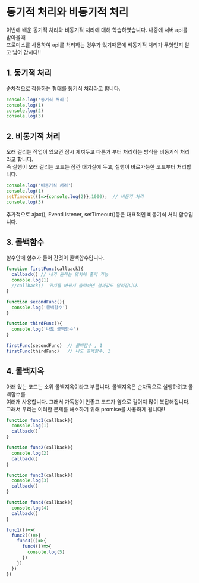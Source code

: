 # 동기적 처리와 비동기적 처리
이번에 배운 동기적 처리와 비동기적 처리에 대해 학습하였습니다. 나중에 서버 api를 받아올때  
프로미스를 사용하여 api를 처리하는 경우가 있기때문에 비동기적 처리가 무엇인지 알고 넘어 갑시다!!

## 1. 동기적 처리
순차적으로 작동하는 형태를 동기식 처리라고 합니다.
```jsx
console.log('동기식 처리')
console.log(1)
console.log(2)
console.log(3)
```

## 2. 비동기적 처리
오래 걸리는 작업이 있으면 잠시 제껴두고 다른거 부터 처리하는 방식을 비동기식 처리라고 합니다.  
즉 실행이 오래 걸리는 코드는 잠깐 대기실에 두고, 실행이 바로가능한 코드부터 처리합니다.

```jsx
console.log('비동기식 처리')
console.log(1)
setTimeout(()=>{console.log(2)},1000);  // 비동기 처리
console.log(3)
```
추가적으로 ajax(), EventListener, setTimeout()등은 대표적인 비동기식 처리 함수입니다.

## 3. 콜백함수
함수안에 함수가 들어 간것이 콜백합수입니다.

```jsx
function firstFunc(callback){
  callback() // 내가 원하는 위치에 출력 가능
  console.log(1)
  //callback()  위치를 바꿔서 출력하면 결과값도 달라집니다.   
}

function secondFunc(){
  console.log('콜백함수')
}

function thirdFunc(){
  console.log('나도 콜백함수')
}

firstFunc(secondFunc)  // 콜백함수 , 1
firstFunc(thirdFunc)   // 나도 콜백함수, 1
```

## 4. 콜백지옥
아래 있는 코드는 소위 콜백지옥이라고 부릅니다. 콜백지옥은 순차적으로 실행하려고 콜백함수를  
여러개 사용합니다. 그래서 가독성이 안좋고 코드가 옆으로 길어져 많이 복잡해집니다.
그래서 우리는 이러한 문제를 해소하기 위해 promise를 사용하게 됩니다!!

```jsx
function func1(callback){
  console.log(1)
  callback()
}

function func2(callback){
  console.log(2)
  callback()
}

function func3(callback){
  console.log(3)
  callback()
}

function func4(callback){
  console.log(4)
  callback()
}

func1(()=>{
  func2(()=>{
    func3(()=>{
      func4(()=>{
        console.log(5)
      })
    })
  })
})
```